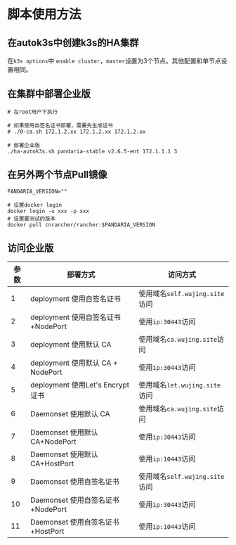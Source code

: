 # 脚本使用方法

## 在autok3s中创建k3s的HA集群

在`k3s options`中 `enable cluster`，`master`设置为3个节点。其他配置和单节点设置相同。

## 在集群中部署企业版
```
# 在root用户下执行

# 如果使用自签名证书部署，需要先生成证书
# ./0-ca.sh 172.1.2.xx 172.1.2.xx 172.1.2.xx

# 部署企业版
./ha-autok3s.sh pandaria-stable v2.6.5-ent 172.1.1.1 3

```

## 在另外两个节点Pull镜像
```
PANDARIA_VERSION=""

# 设置docker login
docker login -u xxx -p xxx
# 设置要测试的版本
docker pull cnrancher/rancher:$PANDARIA_VERSION

```

## 访问企业版

参数 | 部署方式 | 访问方式
---|---|---
1 | deployment 使用自签名证书 | 使用域名`self.wujing.site`访问
2 | deployment 使用自签名证书+NodePort | 使用`ip:30443`访问
3 | deployment 使用默认 CA | 使用域名`ca.wujing.site`访问
4 | deployment 使用默认 CA + NodePort | 使用`ip:30443`访问
5 | deployment 使用Let's Encrypt证书| 使用域名`let.wujing.site`访问
6 | Daemonset 使用默认 CA | 使用域名`ca.wujing.site`访问
7 | Daemonset 使用默认 CA+NodePort |  使用`ip:30443`访问
8 | Daemonset 使用默认 CA+HostPort |  使用`ip:10443`访问
9 | Daemonset 使用自签名证书 | 使用域名`self.wujing.site`访问
10 | Daemonset 使用自签名证书+NodePort |  使用`ip:30443`访问
11 | Daemonset 使用自签名证书+HostPort |  使用`ip:10443`访问
